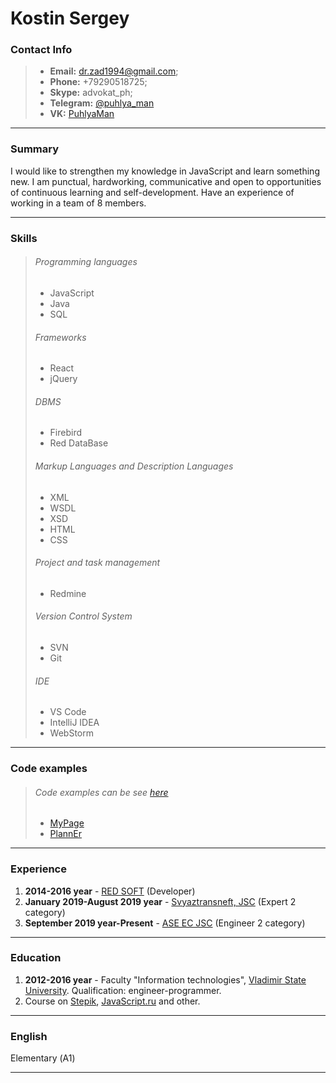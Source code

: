 # Kostin Sergey

### Contact Info

> - **Email:** [dr.zad1994@gmail.com](mailto:dr.zad1994@gmail.com);
> - **Phone:** +79290518725;
> - **Skype:** advokat_ph;
> - **Telegram:** [@puhlya_man](https://t.me/puhlya_man)
> - **VK:** [PuhlyaMan](https://vk.com/puhlyaman)

---

### Summary

I would like to strengthen my knowledge in JavaScript and learn something new. 
I am punctual, hardworking, communicative and open to opportunities of continuous learning and self-development. 
Have an experience of working in a team of 8 members.

---

### Skills

> ###### Programming languages
> - JavaScript
> - Java
> - SQL
> 
> ###### Frameworks
> - React
> - jQuery
>
> ###### DBMS
> - Firebird
> - Red DataBase
>
> ###### Markup Languages and Description Languages
> - XML
> - WSDL
> - XSD
> - HTML
> - CSS
>
> ###### Project and task management
> - Redmine 
> 
> ###### Version Control System
> - SVN
> - Git
>
> ###### IDE
> - VS Code
> - IntelliJ IDEA
> - WebStorm

---

### Code examples

> ###### Code examples can be see [here](https://github.com/PuhlyaMan)
> - [MyPage](https://github.com/PuhlyaMan/MyPage)
> - [PlannEr](https://github.com/PuhlyaMan/PlannEr)

---

### Experience

1. **2014-2016 year** - [RED SOFT](https://www.red-soft.ru/ru) (Developer)
2. **January 2019-August 2019 year** - [Svyaztransneft, JSC](https://svyaz.transneft.ru/) (Expert 2 category)
3. **September 2019 year-Present** - [ASE EC JSC](http://ase-ec.ru/) (Engineer 2 category)

---

### Education

1. **2012-2016 year** - Faculty "Information technologies", [Vladimir State University](http://www.vlsu.ru/index.php?id=183).
Qualification: engineer-programmer.
2. Course on [Stepik](https://welcome.stepik.org/ru), [JavaScript.ru](https://learn.javascript.ru/) and other.

---

### English

Elementary (А1)

---
